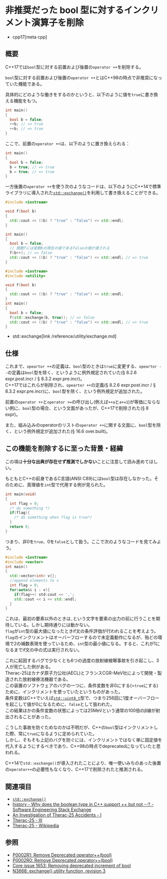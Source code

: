 # 非推奨だった bool 型に対するインクリメント演算子を削除
* cpp17[meta cpp]

## 概要

C++17では`bool`型に対する前置および後置の`operator ++`を削除する。

`bool`型に対する前置および後置の`operator ++`とはC++98の時点で非推奨になっていた機能である。

具体的にどのような働きをするのかというと、以下のように値を`true`に書き換える機能をもつ。

```cpp
int main()
{
  bool b = false;
  ++b; // => true
  ++b; // => true
}
```

ここで、前置の`operator ++`は、以下のように置き換えられる：

```cpp
int main()
{
  bool b = false;
  b = true; // => true
  b = true; // => true
}
```

一方後置の`operator ++`を使う次のようなコードは、以下のようにC++14で標準ライブラリに導入された[`std::exchange()`](/reference/utility/exchange.md)を利用して書き換えることができる。

```cpp
#include <iostream>

void f(bool b)
{
  std::cout << ((b) ? "true" : "false") << std::endl;
}

int main()
{
  bool b = false;
  // 関数fには変数bの現在の値であるfalseの値が渡される
  f(b++); // => false
  std::cout << ((b) ? "true" : "false") << std::endl; // => true
}
```

```cpp
#include <iostream>
#include <utility>

void f(bool b)
{
  std::cout << ((b) ? "true" : "false") << std::endl;
}
int main()
{
  bool b = false;
  f(std::exchange(b, true)); // => false
  std::cout << ((b) ? "true" : "false") << std::endl; // => true
}
```
* std::exchange[link /reference/utility/exchange.md]


## 仕様

これまで、`opeartor ++`の定義は、`bool`型のときは`true`に変更する、`opeartor --`の定義は`bool`型を除く、というように例外規定されていた(§ 8.2.6 expr.post.incr / § 8.3.2 expr.pre.incr)。  
C++17ではこれらが削除され、`opeartor ++`の定義(§ 8.2.6 expr.post.incr / § 8.3.2 expr.pre.incr)に、`bool`型を除く、という例外規定が追加された。

前置の`operator ++`と`operator +=`の呼び出し(例えば`++a`と`a+=1`)が等価にならない例に、`bool`型の場合、という文面があったが、C++17で削除された(§ 8 expr)。

また、組み込みのoperatorのリストの`operator ++`に関する文面に、`bool`型を除く、という例外規定が追加された(§ 16.6 over.built)。

## この機能を削除するに至った背景・経緯

この項は**十分な出典が存在せず推測でしかない**ことに注意して読み進めてほしい。

もともとC++の前身であるC言語(ANSI C89)には`bool`型は存在しなかった。そのために、真理値を`int`型で代用する例が見られた。

```c
int main(void)
{
  int flag = 0;
  /* do something */
  if(flag){
    /* do something when flag is true*/
  }
  return 0;
}
```

つまり、非0を`true`、0を`false`として扱う。ここで次のようなコードを見てみよう。

```cpp
#include <iostream>
#include <vector>
int main()
{
  std::vector<int> v{};
  //append elements to v
  int flag = 0;
  for(auto&& i : v){
    if(flag++) std:cout << ',';
    std::cout << i << std::endl;
  }
}
```

これは、最初の要素以外のときは`,`という文字を要素の出力の前に行うことを期待している。しかし期待通りには動かない。  
`flag`が`int`型の最大値になったときif文の条件評価が行われることを考えよう。`flag`のインクリメントはオーバーフローするので未定義動作になるが、殆どの環境で2の補数表現を使っているため、`int`型の最小値になる。すると、これが1になるまでif文の中の式は実行されない。

これに起因するバグで少なくとも6つの過度の放射線被曝事故を引き起こし、3人が死亡した例がある。  
Therac-25はカナダ原子力公社(AECL)とフランスCGR-MeV社によって開発・製造された放射線療法機器である。  
この装置のソフトウェアのバグの一つに、条件変数を非0にする(=`true`にする)ために、インクリメントを使っていたというものがあった。  
条件変数はC++でいえば[`std::uint8_t`](/reference/cstdint/uint8_t.md)型で、つまり256回に1度オーバーフローを起こして値が0になるために、`false`として扱われた。  
この結果ほかの条件変数の状態によっては25MeVという通常の100倍のβ線が射出されることがあった。

こうした事故を防ぐためなのかは不明だが、C++の`bool`型はインクリメントした際、常に`true`になるように定められていた。  
しかし、そもそも上記のバグを防ぐには、インクリメントではなく単に固定値を代入するようにするべきであり、C++98の時点でdeprecatedになっていたと思われる。

C++14で`std::exchange()`が導入されたことにより、唯一使いみちのあった後置の`operator++`の必要性もなくなり、C++17で削除されたと推測される。

## 関連項目

- [`std::exchange()`](/reference/utility/exchange.md)
- [history - Why does the boolean type in C++ support ++ but not --? - Software Engineering Stack Exchange](https://softwareengineering.stackexchange.com/questions/230928/why-does-the-boolean-type-in-c-support-but-not)
- [An Investigation of Therac-25 Accidents - I](http://courses.cs.vt.edu/professionalism/Therac_25/Therac_1.html)
- [Therac-25 - III](http://courses.cs.vt.edu/professionalism/Therac_25/Therac_3.html)
- [Therac-25 - Wikipedia](https://en.wikipedia.org/wiki/Therac-25)


## 参照

- [P0002R1: Remove Deprecated operator++(bool)](http://www.open-std.org/jtc1/sc22/wg21/docs/papers/2015/p0002r1.html)
- [P0002R0: Remove Deprecated operator++(bool)](http://www.open-std.org/jtc1/sc22/wg21/docs/papers/2015/p0002r0.html)
- [Core issue 1653: Removing deprecated increment of bool](http://www.open-std.org/jtc1/sc22/wg21/docs/papers/2014/n4192.html#1653)
- [N3668: exchange() utility function, revision 3](http://www.open-std.org/jtc1/sc22/wg21/docs/papers/2013/n3668)
